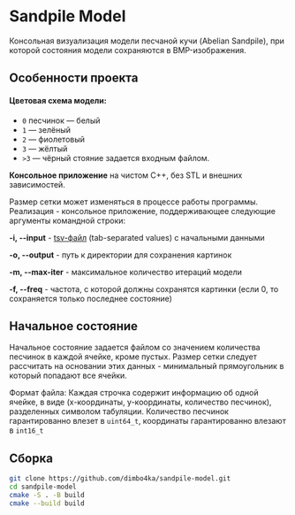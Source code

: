 # Sandpile Model

Консольная визуализация модели песчаной кучи (Abelian Sandpile), при которой состояния модели сохраняются в BMP-изображения.


##  Особенности проекта

#### Цветовая схема модели:
  - `0` песчинок — белый
  - `1` — зелёный 
  - `2` — фиолетовый
  - `3` — жёлтый
  - `>3` — чёрный
стояние задается входным файлом.

 **Консольное приложение** на чистом C++, без STL и внешних зависимостей.  

Размер сетки может изменяться в процессе работы программы.  
Реализация - консольное приложение, поддерживающее следующие аргументы командной строки:

  **-i, --input**    - [tsv-файл](https://en.wikipedia.org/wiki/Tab-separated_values) (tab-separated values) c начальными данными

  **-o, --output**   - путь к директории для сохранения картинок

  **-m, --max-iter** - максимальное количество итераций модели

  **-f, --freq**     - частота, с которой должны сохранятся картинки (если 0, то сохраняется только последнее состояние)

## Начальное состояние

Начальное состояние задается файлом со значением количества песчинок в каждой ячейке, кроме пустых. Размер сетки следует рассчитать на основании этих данных - минимальный прямоугольник в который попадают все ячейки.

Формат файла:
Каждая строчка содержит информацию об одной ячейке, в виде (x-координаты, y-координаты, количество песчинок), разделенных символом табуляции. Количество песчинок гарантированно влезет в `uint64_t`, координаты гарантированно влезают в `int16_t`

## Cборка

```bash
git clone https://github.com/dimbo4ka/sandpile-model.git
cd sandpile-model
cmake -S . -B build
cmake --build build
```

